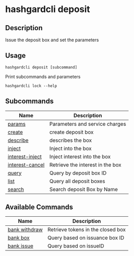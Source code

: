 # hashgardcli deposit

## Description
Issue the deposit box and set the parameters

## Usage

```shell
hashgardcli deposit [subcommand]
```

Print subcommands and parameters

```shell
hashgardcli lock --help
```
## Subcommands
| Name                     | Description    |
| -------------------------- | ------------ |
| [params](params.md)        | Parameters and service charges|
| [create](create.md)        | create deposit box    |
| [describe](describe.md)   |  describes the box|
| [inject](inject.md)   | Inject  into the box|
| [interest-inject](interest-inject.md)   |  Inject interest into the box |
| [interest-cancel](interest-cancel.md)   |  Retrieve the interest in the box |
| [query](query.md)  |  Query by deposit box ID |
| [list](list.md)   |  Query all deposit boxes  |
| [search](search.md)  | Search deposit Box by Name  |


## Available Commands
| Name                     | Description   |
| -------------------------- | ------------ |
| [bank withdraw](../bank/withdraw.md) | Retrieve tokens in the closed box  |
| [bank box](../bank/box.md)        | Query based on issuance box ID|
| [bank issue](../bank/issue.md)        | Query based on issueID |
